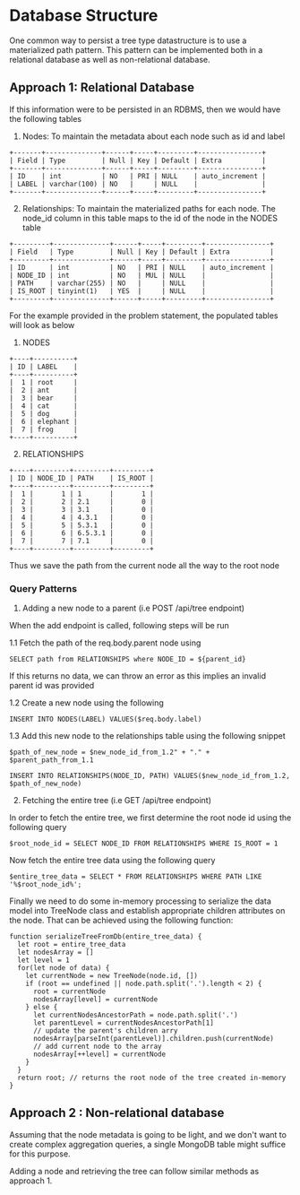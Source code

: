 # Database Structure

One common way to persist a tree type datastructure is to use a materialized path pattern. This pattern can be implemented both in a relational database as well as non-relational database.

## Approach 1: Relational Database

If this information were to be persisted in an RDBMS, then we would have the following tables

1. Nodes: To maintain the metadata about each node such as id and label

``` table: NODES
+-------+--------------+------+-----+---------+----------------+
| Field | Type         | Null | Key | Default | Extra          |
+-------+--------------+------+-----+---------+----------------+
| ID    | int          | NO   | PRI | NULL    | auto_increment |
| LABEL | varchar(100) | NO   |     | NULL    |                |
+-------+--------------+------+-----+---------+----------------+
```

2. Relationships: To maintain the materialized paths for each node. 
The node_id column in this table maps to the id of the node in the NODES table

```table: RELATIONSHIPS
+---------+--------------+------+-----+---------+----------------+
| Field   | Type         | Null | Key | Default | Extra          |
+---------+--------------+------+-----+---------+----------------+
| ID      | int          | NO   | PRI | NULL    | auto_increment |
| NODE_ID | int          | NO   | MUL | NULL    |                |
| PATH    | varchar(255) | NO   |     | NULL    |                |
| IS_ROOT | tinyint(1)   | YES  |     | NULL    |                |
+---------+--------------+------+-----+---------+----------------+
```

For the example provided in the problem statement, the populated tables will look as below

1. NODES
```
+----+----------+
| ID | LABEL    |
+----+----------+
|  1 | root     |
|  2 | ant      |
|  3 | bear     |
|  4 | cat      |
|  5 | dog      |
|  6 | elephant |
|  7 | frog     |
+----+----------+
```

2. RELATIONSHIPS
```
+----+---------+---------+---------+
| ID | NODE_ID | PATH    | IS_ROOT |
+----+---------+---------+---------+
|  1 |       1 | 1       |       1 |
|  2 |       2 | 2.1     |       0 |
|  3 |       3 | 3.1     |       0 |
|  4 |       4 | 4.3.1   |       0 |
|  5 |       5 | 5.3.1   |       0 |
|  6 |       6 | 6.5.3.1 |       0 |
|  7 |       7 | 7.1     |       0 |
+----+---------+---------+---------+
```

Thus we save the path from the current node all the way to the root node

### Query Patterns

1. Adding a new node to a parent (i.e POST /api/tree endpoint)

When the add endpoint is called, following steps will be run

1.1 Fetch the path of the req.body.parent node using
```
SELECT path from RELATIONSHIPS where NODE_ID = ${parent_id}
```
If this returns no data, we can throw an error as this implies an invalid parent id was provided

1.2 Create a new node using the following 
```
INSERT INTO NODES(LABEL) VALUES($req.body.label)
```

1.3 Add this new node to the relationships table using the following snippet
```
$path_of_new_node = $new_node_id_from_1.2" + "." + $parent_path_from_1.1
```

```
INSERT INTO RELATIONSHIPS(NODE_ID, PATH) VALUES($new_node_id_from_1.2, $path_of_new_node)
```

2. Fetching the entire tree (i.e GET /api/tree endpoint)

In order to fetch the entire tree, we first determine the root node id using the following query
```
$root_node_id = SELECT NODE_ID FROM RELATIONSHIPS WHERE IS_ROOT = 1
```

Now fetch the entire tree data using the following query
```
$entire_tree_data = SELECT * FROM RELATIONSHIPS WHERE PATH LIKE '%$root_node_id%';
```

Finally we need to do some in-memory processing to serialize the data model into TreeNode class and establish appropriate children attributes on the node. That can be achieved using the following function:
```
function serializeTreeFromDb(entire_tree_data) {
  let root = entire_tree_data
  let nodesArray = []
  let level = 1
  for(let node of data) {
    let currentNode = new TreeNode(node.id, [])
    if (root == undefined || node.path.split('.').length < 2) {
      root = currentNode
      nodesArray[level] = currentNode
    } else {
      let currentNodesAncestorPath = node.path.split('.')
      let parentLevel = currentNodesAncestorPath[1]
      // update the parent's children arry
      nodesArray[parseInt(parentLevel)].children.push(currentNode)
      // add current node to the array
      nodesArray[++level] = currentNode
    }
  }  
  return root; // returns the root node of the tree created in-memory
}
```

## Approach 2 : Non-relational database

Assuming that the node metadata is going to be light, and we don't want to create complex aggregation queries, a single MongoDB table might suffice for this purpose. 

Adding a node and retrieving the tree can follow similar methods as approach 1.
